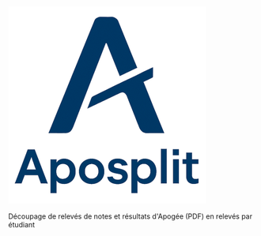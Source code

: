 ![logo](https://raw.githubusercontent.com/brahimmachkouri/aposplit/refs/heads/main/aposplit1.gif)

Découpage de relevés de notes et résultats d'Apogée (PDF) en relevés par étudiant

